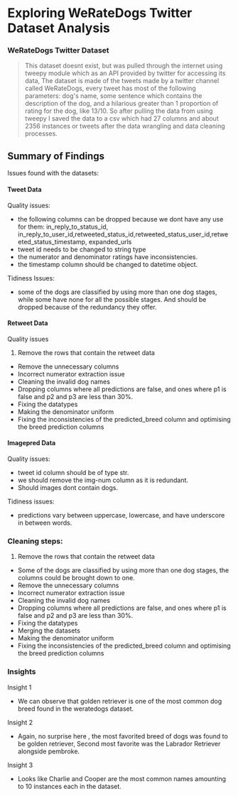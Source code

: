 # Exploring WeRateDogs Twitter Dataset Analysis

### WeRateDogs Twitter Dataset
> This dataset doesnt exist, but was pulled through the internet using tweepy module which as an API provided by twitter for accessing its data, The dataset is made of the tweets made by a twitter channel called WeRateDogs, every tweet has most of the following parameters: dog's name, some sentence which contains the description of the dog, and a hilarious greater than 1 proportion of rating for the dog, like 13/10. 
So after pulling the data from using tweepy I saved the data to a csv which had 27 columns and about 2356 instances or tweets after the data wrangling and data cleaning processes.


## Summary of Findings

Issues found with the datasets:

#### Tweet Data
Quality issues:
- the following columns can be dropped because we dont have any use for them:
   in_reply_to_status_id, in_reply_to_user_id,retweeted_status_id,retweeted_status_user_id,retweeted_status_timestamp, expanded_urls
- tweet id needs to be changed to string type
- the numerator and denominator ratings have inconsistencies.
- the timestamp column should be changed to datetime object.


Tidiness Issues:
- some of the dogs are classified by using more than one dog stages, while some have none for all the possible stages. And should be dropped because of the redundancy they offer.


#### Retweet Data
Quality issues

1. Remove the rows that contain the retweet data
- Remove the unnecessary columns
- Incorrect numerator extraction issue
- Cleaning the invalid dog names
- Dropping columns where all predictions are false, and ones where p1 is false and p2 and p3 are less than 30%.
- Fixing the datatypes
- Making the denominator uniform
- Fixing the inconsistencies of the predicted_breed column and optimising the breed prediction columns

#### Imagepred Data
Quality issues:
- tweet id column should be of type str.
- we should remove the img-num column as it is redundant.
- Should images dont contain dogs.

Tidiness issues:

- predictions vary between uppercase, lowercase, and have underscore in between words.


### Cleaning steps:


1. Remove the rows that contain the retweet data
- Some of the dogs are classified by using more than one dog stages, the columns could be brought down to one.
- Remove the unnecessary columns
- Incorrect numerator extraction issue
- Cleaning the invalid dog names
- Dropping columns where all predictions are false, and ones where p1 is false and p2 and p3 are less than 30%.
- Fixing the datatypes
- Merging the datasets
- Making the denominator uniform
- Fixing the inconsistencies of the predicted_breed column and optimising the breed prediction columns


### Insights
Insight 1
- We can observe that golden retriever is one of the most common dog breed found in the weratedogs dataset.

Insight 2
- Again, no surprise here , the most favorited breed of dogs was found to be golden retriever, Second most favorite was the Labrador Retriever alongside pembroke.

Insight 3
- Looks like Charlie and Cooper are the most common names amounting to 10 instances each in the dataset.


